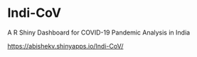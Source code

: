 # Indi-CoV
A R Shiny Dashboard for COVID-19 Pandemic Analysis in India

https://abishekv.shinyapps.io/Indi-CoV/

